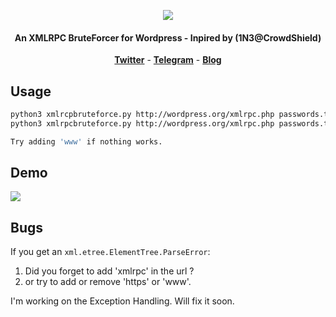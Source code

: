 <p align="center"><img src="https://i.imgur.com/K1C74ti.png"></p>

<h4 align="center">An XMLRPC BruteForcer for Wordpress  - Inpired by (1N3@CrowdShield)</h4>

<p align="center">
  <a href="https://twitter.com/kavishgour"><b>Twitter</b></a>
  <span> - </span>
  <a href="https://t.me/kavishgr"><b>Telegram</b></a>
  <span> - </span>
  <a href="https://kavishgr.github.io"><b>Blog</b></a>
</p>


## Usage

```bash
python3 xmlrcpbruteforce.py http://wordpress.org/xmlrpc.php passwords.txt username
python3 xmlrpcbruteforce.py http://wordpress.org/xmlrpc.php passwords.txt userlist.txt

Try adding 'www' if nothing works.
```

## Demo

<img src="https://i.imgur.com/4XxCtVL.png">

## Bugs

If you get an ```xml.etree.ElementTree.ParseError```:

1. Did you forget to add 'xmlrpc' in the url ?
2. or try to add or remove 'https' or 'www'.

I'm working on the Exception Handling. Will fix it soon.
